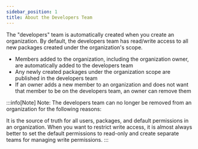 ```yaml
---
sidebar_position: 1
title: About the Developers Team
---
```


The "developers" team is automatically created when you create an organization. By default, the developers team has read/write access to all new packages created under the organization's scope.

- Members added to the organization, including the organization owner, are automatically added to the developers team
- Any newly created packages under the organization scope are published in the developers team
- If an owner adds a new member to an organization and does not want that member to be on the developers team, an owner can remove them

:::info[Note]
Note: The developers team can no longer be removed from an organization for the following reasons:

It is the source of truth for all users, packages, and default permissions in an organization.
When you want to restrict write access, it is almost always better to set the default permissions to read-only and create separate teams for managing write permissions.
:::